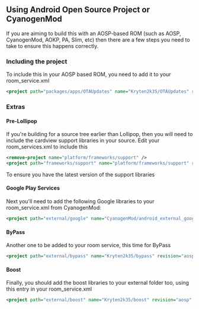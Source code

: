## Using Android Open Source Project or CyanogenMod

If you are aiming to build this with an AOSP-based ROM (such as AOSP, CyanogenMod, AOKP, PA, Slim, etc) then there are a few steps you need to take to ensure this happens correctly.

### Including the project

To include this in your AOSP based ROM, you need to add it to your room_service.xml

```XML
<project path="packages/apps/OTAUpdates" name="Kryten2k35/OTAUpdates" revision="aosp" />
```

### Extras

#### Pre-Lollipop

If you're building for a source tree earlier than Lollipop, then you will need to include the cardview support libraries in your source. Edit your room_services.xml to include this

```XML
<remove-project name="platform/frameworks/support" />
<project path="frameworks/support" name="platform/frameworks/support" revision="android-5.1.0_r1" />
```

To ensure you have the latest version of the support libraries

#### Google Play Services

Next you'll need to add the following Google libraries to your room_service.xml from CyanogenMod:

```XML
<project path="external/google" name="CyanogenMod/android_external_google" revision="cm-12.0" />
```

#### ByPass

Another one to be added to your room service, this time for ByPass

```XML
<project path="external/bypass" name="Kryten2k35/bypass" revision="aosp" />
```

#### Boost

Finally, you should add the boost libraries to your external folder too, using this entry in your room_service.xml

```XML
<project path="external/boost" name="Kryten2k35/boost" revision="aosp" />
```